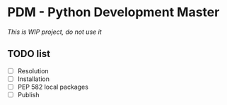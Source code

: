 # PDM - Python Development Master

*This is WIP project, do not use it*

## TODO list

- [ ] Resolution
- [ ] Installation
- [ ] PEP 582 local packages
- [ ] Publish
